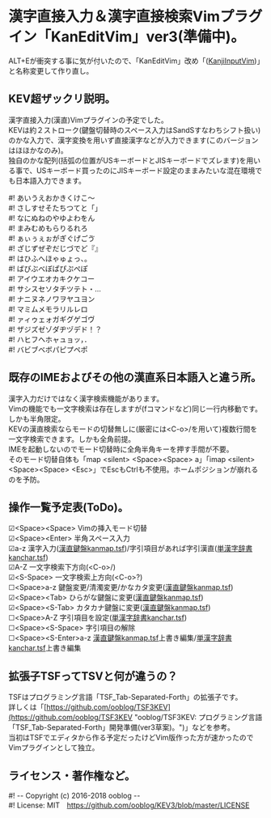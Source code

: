 # 漢字直接入力＆漢字直接検索Vimプラグイン「KanEditVim」ver3(準備中)。

ALT+Eが衝突する事に気が付いたので、「KanEditVim」改め「([KanjiInputVim](https://github.com/ooblog/KIV "ooblog/KIV: 漢字直接入力＆漢字直接検索Vimプラグイン「KanjiInputVim」(準備中)。"))」と名称変更して作り直し。  


## KEV超ザックリ説明。

漢字直接入力(漢直)Vimプラグインの予定でした。  
KEVは約２ストローク(鍵盤切替時のスペース入力はSandSすなわちシフト扱い)のかな入力で、漢字変換を用いず直接漢字などが入力できます(このバージョンはほほかなのみ)。  
独自のかな配列(括弧の位置がUSキーボードとJISキーボードでズレます)を用いる事で、USキーボード買ったのにJISキーボード設定のままみたいな混在環境でも日本語入力できます。  

&#35;!	あいうえおかきくけこ〜  
&#35;!	さしすせそたちつてと「」  
&#35;!	なにぬねのやゆよわをん  
&#35;!	まみむめもらりるれろ  
&#35;!	ぁぃぅぇぉがぎぐげごゔ  
&#35;!	ざじずぜぞだじづでど『』  
&#35;!	はひふへほゃゅょっ、。  
&#35;!	ばびぶべぼぱぴぷぺぽ  
&#35;!	アイウエオカキクケコー  
&#35;!	サシスセソタチツテト・…  
&#35;!	ナニヌネノワヲヤユヨン  
&#35;!	マミムメモラリルレロ  
&#35;!	ァィゥェォガギグゲゴヴ  
&#35;!	ザジズゼゾダヂヅデド！？  
&#35;!	ハヒフヘホャュョッ，．  
&#35;!	バビブベボパピプペポ  


## 既存のIMEおよびその他の漢直系日本語入と違う所。

漢字入力だけではなく漢字検索機能があります。  
Vimの機能でも一文字検索は存在しますが(fコマンドなど)同じ一行内移動です。しかも半角限定。  
KEVの漢直検索ならモードの切替無しに(厳密には&lt;C-o&gt;/を用いて)複数行間を一文字検索できます。しかも全角前提。  
IMEを起動しないのでモード切替時に全角半角キーを押す手間が不要。  
そのモード切替自体も「map &lt;silent&gt; &lt;Space&gt;&lt;Space&gt; a」「imap &lt;silent&gt; &lt;Space&gt;&lt;Space&gt; &lt;Esc&gt;」でEscもCtrlも不使用。ホームポジションが崩れるのを予防。  


## 操作一覧予定表(ToDo)。

☑&lt;Space&gt;&lt;Space&gt;	Vimの挿入モード切替  
☑&lt;Space&gt;&lt;Enter&gt;	半角スペース入力  
☑a-z	漢字入力([漢直鍵盤kanmap.tsf](https://github.com/ooblog/KEV3/blob/master/autoload/KEV3_kanmap.tsf "KEV3/KEV3_kanmap.tsf at master · ooblog/KEV3"))/字引項目があれば字引漢直([単漢字辞書kanchar.tsf](https://github.com/ooblog/KEV3/blob/master/autoload/KEV3_kanchar..tsf "KEV3/KEV3_kanchar..tsf at master · ooblog/KEV3"))  
☑A-Z	一文字検索下方向(&lt;C-o&gt;/)  
☑&lt;S-Space&gt;	一文字検索上方向(&lt;C-o&gt;?)  
☐&lt;Space&gt;a-z	鍵盤変更/清濁変更/かなカタ変更([漢直鍵盤kanmap.tsf](https://github.com/ooblog/KEV3/blob/master/autoload/KEV3_kanmap.tsf "KEV3/KEV3_kanmap.tsf at master · ooblog/KEV3"))  
☑&lt;Space&gt;&lt;Tab&gt;	ひらがな鍵盤に変更([漢直鍵盤kanmap.tsf](https://github.com/ooblog/KEV3/blob/master/autoload/KEV3_kanmap.tsf "KEV3/KEV3_kanmap.tsf at master · ooblog/KEV3"))  
☑&lt;Space&gt;&lt;S-Tab&gt;	カタカナ鍵盤に変更([漢直鍵盤kanmap.tsf](https://github.com/ooblog/KEV3/blob/master/autoload/KEV3_kanmap.tsf "KEV3/KEV3_kanmap.tsf at master · ooblog/KEV3"))  
☐&lt;Space&gt;A-Z	字引項目を設定([単漢字辞書kanchar.tsf](https://github.com/ooblog/KEV3/blob/master/autoload/KEV3_kanchar..tsf "KEV3/KEV3_kanchar..tsf at master · ooblog/KEV3"))  
☐&lt;Space&gt;&lt;S-Space&gt;	字引項目の解除  
☐&lt;Space&gt;&lt;S-Enter&gt;a-z		[漢直鍵盤kanmap.tsf](https://github.com/ooblog/KEV3/blob/master/autoload/KEV3_kanmap.tsf "KEV3/KEV3_kanmap.tsf at master · ooblog/KEV3")上書き編集/[単漢字辞書kanchar.tsf](https://github.com/ooblog/KEV3/blob/master/autoload/KEV3_kanchar..tsf "KEV3/KEV3_kanchar..tsf at master · ooblog/KEV3")上書き編集  


## 拡張子TSFってTSVと何が違うの？

TSFはプログラミング言語「TSF_Tab-Separated-Forth」の拡張子です。  
詳しくは「[https://github.com/ooblog/TSF3KEV](https://github.com/ooblog/TSF3KEV "ooblog/TSF3KEV: プログラミング言語「TSF_Tab-Separated-Forth」開発準備(ver3草案)。")」などを参考。  
当初はTSFでエディタから作る予定だったけどVim版作った方が速かったのでVimプラグインとして独立。  


## ライセンス・著作権など。

&#35;! -- Copyright (c) 2016-2018 ooblog --  
&#35;! License: MIT　https://github.com/ooblog/KEV3/blob/master/LICENSE  
